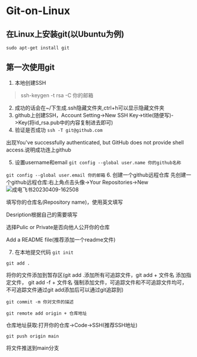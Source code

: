 # Git-on-Linux

## 在Linux上安装git(以Ubuntu为例)
`sudo apt-get install git`

## 第一次使用git
1. 本地创建SSH
> ssh-keygen -t rsa -C 你的邮箱
2. 成功的话会在~/下生成.ssh隐藏文件夹,ctrl+h可以显示隐藏文件夹
3. github上创建SSH，Account Setting->New SSH Key->title(随便写)->Key(将id_rsa.pub中的内容复制进去即可)
4. 验证是否成功
`ssh -T git@github.com`

出现You've successfully authenticated, but GitHub does not provide shell access.说明成功连上github

5. 设置username和email
`git config --global user.name 你的github名称`

`git config --global user.email 你的邮箱`
6. 创建一个github远程仓库
先创建一个github远程仓库:右上角点击头像->Your Repositories->New
![成电飞书20230409-162508](https://user-images.githubusercontent.com/90328028/230762401-f68697d7-86b3-490e-a030-8482af1157b0.png)

填写你的仓库名(Repository name)，使用英文填写

Desription根据自己的需要填写

选择Pulic or Private是否向他人公开你的仓库

Add a README file(推荐添加一个readme文件)

7. 在本地提交代码
`git init`

`git add .`

将你的文件添加到暂存区(git add .添加所有可追踪文件，git add + 文件名 添加指定文件， git add -f + 文件名 强制添加文件，可追踪文件和不可追踪文件均可，不可追踪文件通过git add添加后可以通过git追踪到)

`git commit -m 你对文件的描述`

`git remote add origin + 仓库地址`

仓库地址获取:打开你的仓库->Code->SSH(推荐SSH地址)

`git push origin main`

将文件推送到main分支
